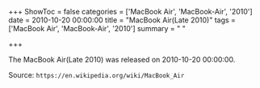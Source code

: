 +++
ShowToc = false
categories = ['MacBook Air', 'MacBook-Air', '2010']
date = 2010-10-20 00:00:00
title = "MacBook Air(Late 2010)"
tags = ['MacBook Air', 'MacBook-Air', '2010']
summary = " "

+++

The MacBook Air(Late 2010) was released on 2010-10-20 00:00:00.

Source: `https://en.wikipedia.org/wiki/MacBook_Air`


